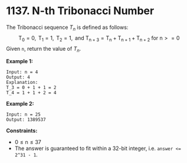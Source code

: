 # 1137. N-th Tribonacci Number

The Tribonacci sequence $T_n$ is defined as follows: 
$$
\mathrm{T}_{0}=0, \mathrm{~T}_{1}=1, \mathrm{~T}_{2}=1, \text { and } \mathrm{T}_{\mathrm{n}+3}=\mathrm{T}_{\mathrm{n}}+\mathrm{T}_{\mathrm{n}+1}+\mathrm{T}_{\mathrm{n}+2} \text { for } \mathrm{n}>=0
$$
Given `n`, return the value of $T_n$.

**Example 1:**

```()
Input: n = 4
Output: 4
Explanation:
T_3 = 0 + 1 + 1 = 2
T_4 = 1 + 1 + 2 = 4
```

**Example 2:**

```()
Input: n = 25
Output: 1389537
```

**Constraints:**

- $0 \leqslant \mathrm{n} \leqslant 37$
- The answer is guaranteed to fit within a 32-bit integer, i.e. `answer <= 2^31 - 1`.
